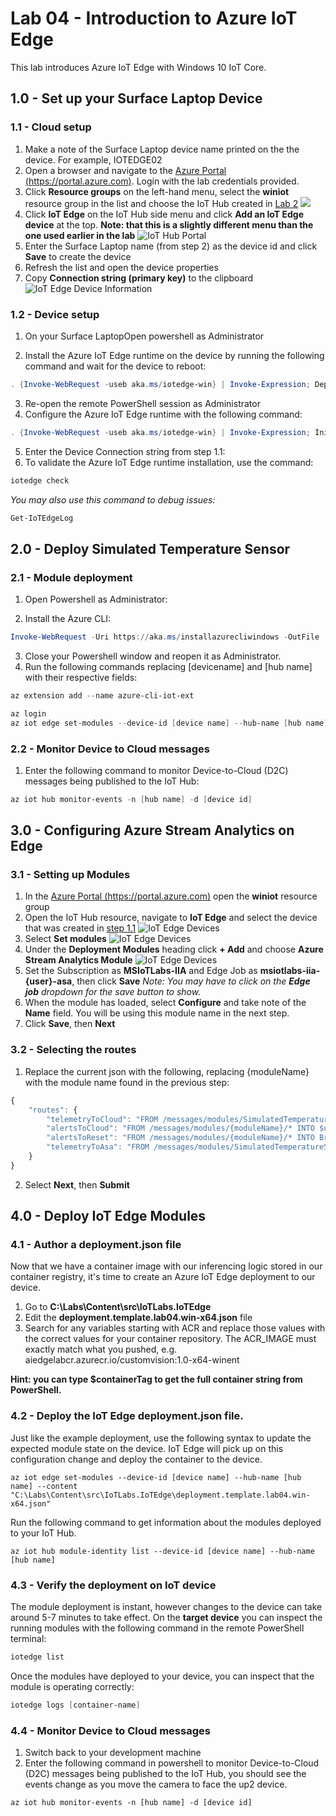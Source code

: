 # Lab 04 - Introduction to Azure IoT Edge

This lab introduces Azure IoT Edge with Windows 10 IoT Core.

## 1.0 - Set up your Surface Laptop Device

### 1.1 - Cloud setup

1. Make a note of the Surface Laptop device name printed on the the device. For example, IOTEDGE02 
1. Open a browser and navigate to the [Azure Portal (https://portal.azure.com)](https://portal.azure.com). Login with the lab credentials provided.
1. Click **Resource groups** on the left-hand menu, select the **winiot** resource group in the list and choose the IoT Hub created in [Lab 2](./Lab02.md#11---deploy-azure-iot-hub)
![](./media/2_azure5.png)
1. Click **IoT Edge** on the IoT Hub side menu and click **Add an IoT Edge device** at the top. **Note: that this is a slightly different menu than the one used earlier in the lab**
![IoT Hub Portal](./media/4_SelectIoTEdge.png)
1. Enter the Surface Laptop name (from step 2) as the device id and click **Save** to create the device
1. Refresh the list and open the device properties
1. Copy **Connection string (primary key)** to the clipboard
![IoT Edge Device Information](./media/4_CopyConnectionStringIoTEdge.png)


### 1.2 - Device setup
1. On your Surface LaptopOpen powershell as Administrator

2. Install the Azure IoT Edge runtime on the device by running the following command and wait for the device to reboot:

```powershell
. {Invoke-WebRequest -useb aka.ms/iotedge-win} | Invoke-Expression; Deploy-IoTEdge
```

3. Re-open the remote PowerShell session as Administrator 
4. Configure the Azure IoT Edge runtime with the following command:

```powershell
. {Invoke-WebRequest -useb aka.ms/iotedge-win} | Invoke-Expression; Initialize-IoTEdge
```
5. Enter the Device Connection string from step 1.1: 
6. To validate the Azure IoT Edge runtime installation, use the command:

```powershell
iotedge check
``` 

*You may also use this command to debug issues:*

```powershell
Get-IoTEdgeLog
```

## 2.0 - Deploy Simulated Temperature Sensor

### 2.1 - Module deployment

1. Open Powershell as Administrator:

2. Install the Azure CLI:

```powershell
Invoke-WebRequest -Uri https://aka.ms/installazurecliwindows -OutFile .\AzureCLI.msi; Start-Process msiexec.exe -Wait -ArgumentList '/I AzureCLI.msi /quiet'

```
3. Close your Powershell window and reopen it as Administrator.
4. Run the following commands replacing [devicename] and [hub name] with their respective fields:

```powershell
az extension add --name azure-cli-iot-ext

az login
az iot edge set-modules --device-id [device name] --hub-name [hub name] --content "C:\Labs\Content\src\IoTLabs.IoTEdge\deployment.example.win-x64.json"
```

### 2.2 - Monitor Device to Cloud messages

1. Enter the following command to monitor Device-to-Cloud (D2C) messages being published to the IoT Hub:

```powershell
az iot hub monitor-events -n [hub name] -d [device id]
```


## 3.0 - Configuring Azure Stream Analytics on Edge
### 3.1 - Setting up Modules
1. In the [Azure Portal (https://portal.azure.com)](https://portal.azure.com) open the **winiot** resource group
1. Open the IoT Hub resource, navigate to **IoT Edge** and select the device that was created in [step 1.1](./#user-content-2---device-setup)
![IoT Edge Devices](./media/lab04/iot-edge-devices.jpg)
1. Select **Set modules**
![IoT Edge Devices](./media/lab04/set-modules.jpg)
1. Under the **Deployment Modules** heading click **+ Add** and choose **Azure Stream Analytics Module**
![IoT Edge Devices](./media/lab04/add-asa-module.jpg)
1. Set the Subscription as **MSIoTLabs-IIA** and Edge Job as **msiotlabs-iia-{user}-asa**, then click **Save**
*Note: You may have to click on the **Edge job** dropdown for the save button to show.*
1. When the module has loaded, select **Configure** and take note of the **Name** field. You will be using this module name in the next step.
1. Click **Save**, then **Next**

### 3.2 - Selecting the routes
1. Replace the current json with the following, replacing {moduleName} with the module name found in the previous step:

```javascript
{
    "routes": {
        "telemetryToCloud": "FROM /messages/modules/SimulatedTemperatureSensor/* INTO $upstream",
        "alertsToCloud": "FROM /messages/modules/{moduleName}/* INTO $upstream",
        "alertsToReset": "FROM /messages/modules/{moduleName}/* INTO BrokeredEndpoint(\"/modules/SimulatedTemperatureSensor/inputs/control\")",
        "telemetryToAsa": "FROM /messages/modules/SimulatedTemperatureSensor/* INTO BrokeredEndpoint(\"/modules/{moduleName}/inputs/temperature\")"
    }
}
```
2. Select **Next**, then **Submit**

## 4.0 - Deploy IoT Edge Modules

### 4.1 - Author a deployment.json file

Now that we have a container image with our inferencing logic stored in our container registry, it's time to create an Azure IoT Edge deployment to our device.

1. Go to **C:\Labs\Content\src\IoTLabs.IoTEdge**
1. Edit the **deployment.template.lab04.win-x64.json** file
1. Search for any variables starting with ACR and replace those values with the correct values for your container repository. The ACR_IMAGE must exactly match what you pushed, e.g. aiedgelabcr.azurecr.io/customvision:1.0-x64-winent

**Hint: you can type $containerTag to get the full container string from PowerShell.**


### 4.2 - Deploy the IoT Edge deployment.json file. 

Just like the example deployment, use the following syntax to update the expected module state on the device. IoT Edge will pick up on this configuration change and deploy the container to the device.

```
az iot edge set-modules --device-id [device name] --hub-name [hub name] --content "C:\Labs\Content\src\IoTLabs.IoTEdge\deployment.template.lab04.win-x64.json"
```

Run the following command to get information about the modules deployed to your IoT Hub.
```
az iot hub module-identity list --device-id [device name] --hub-name [hub name]
```

### 4.3 - Verify the deployment on IoT device

The module deployment is instant, however changes to the device can take around 5-7 minutes to take effect. On the **target device** you can inspect the running modules with the following command in the remote PowerShell terminal:

```powershell
iotedge list
```

Once the modules have deployed to your device, you can inspect that the module is operating correctly:

```powershell
iotedge logs [container-name]
```


### 4.4 - Monitor Device to Cloud messages

1. Switch back to your development machine
1. Enter the following command in powershell to monitor Device-to-Cloud (D2C) messages being published to the IoT Hub, you should see the events change as you move the camera to face the up2 device.

```
az iot hub monitor-events -n [hub name] -d [device id]
```
